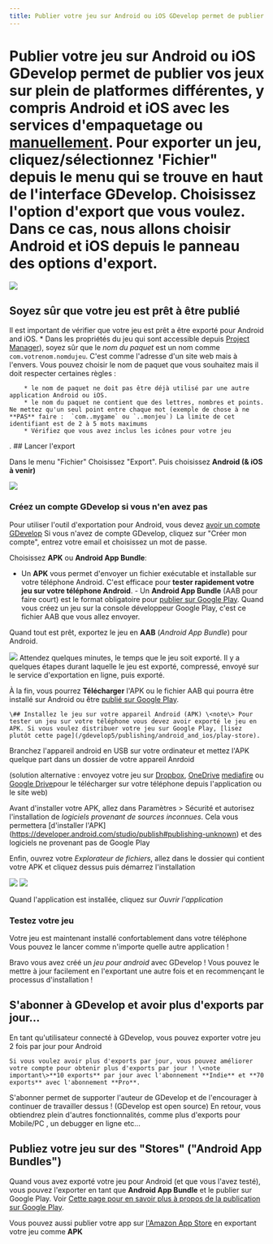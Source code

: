 ```yaml
---
title: Publier votre jeu sur Android ou iOS GDevelop permet de publier vos jeux sur plein de platformes différentes, y compris Android et iOS avec les services d'empaquetage ou [manuellement](/gdevelop5/publishing/android_and_ios_with_cordova). Pour exporter un jeu, cliquez/sélectionnez 'Fichier" depuis le menu qui se trouve en haut de l'interface GDevelop. Choisissez l'option d'export que vous voulez. Dans ce cas, nous allons choisir **Android et iOS** depuis le panneau des options d'export.
---
```

# Publier votre jeu sur Android ou iOS GDevelop permet de publier vos jeux sur plein de platformes différentes, y compris Android et iOS avec les services d'empaquetage ou [manuellement](/gdevelop5/publishing/android_and_ios_with_cordova). Pour exporter un jeu, cliquez/sélectionnez 'Fichier" depuis le menu qui se trouve en haut de l'interface GDevelop. Choisissez l'option d'export que vous voulez. Dans ce cas, nous allons choisir **Android et iOS** depuis le panneau des options d'export.

![](/fr/gdevelop5/publishing/gdevelop_export_fr.png)

## Soyez sûr que votre jeu est prêt à être publié

Il est important de vérifier que votre jeu est prêt a être exporté pour Android and iOS. * Dans les propriétés du jeu qui sont accessible depuis [Project Manager](/gdevelop5/interface)), soyez sûr que le *nom du paquet* est un nom comme `com.votrenom.nomdujeu`. C'est comme l'adresse d'un site web mais à l'envers. Vous pouvez choisir le nom de paquet que vous souhaitez mais il doit respecter certaines règles :

        * le nom de paquet ne doit pas être déjà utilisé par une autre application Android ou iOS.
        * le nom du paquet ne contient que des lettres, nombres et points. Ne mettez qu'un seul point entre chaque mot (exemple de chose à ne **PAS** faire :  `com..mygame` ou `..monjeu`) La limite de cet identifiant est de 2 à 5 mots maximums
        * Vérifiez que vous avez inclus les icônes pour votre jeu

. \## Lancer l'export

Dans le menu "Fichier" Choisissez "Export". Puis choisissez **Android (& iOS à venir)**

![](/fr/gdevelop5/publishing/export_android_gdevelop_fr_choix.png)

### Créez un compte GDevelop si vous n'en avez pas

Pour utiliser l'outil d'exportation pour Android, vous devez [avoir un compte GDevelop](/gdevelop5/interface/profile) Si vous n'avez de compte GDevelop, cliquez sur "Créer mon compte", entrez votre email et choisissez un mot de passe.

Choisissez **APK** ou **Android App Bundle**:

- Un **APK** vous permet d'envoyer un fichier exécutable et installable sur votre téléphone Android. C'est efficace pour **tester rapidement votre jeu sur votre téléphone Android**. - Un **Android App Bundle** (AAB pour faire court) est le format obligatoire pour [publier sur Google Play](/gdevelop5/publishing/android_and_ios/play-store). Quand vous créez un jeu sur la console développeur Google Play, c'est ce fichier AAB que vous allez envoyer.

Quand tout est prêt, exportez le jeu en **AAB** (*Android App Bundle*) pour Android.

![](/fr/gdevelop5/publishing/choix_type_export_android_gdevelop_fr.png) Attendez quelques minutes, le temps que le jeu soit exporté. Il y a quelques étapes durant laquelle le jeu est exporté, compressé, envoyé sur le service d'exportation en ligne, puis exporté.

À la fin, vous pourrez **Télécharger** l'APK ou le fichier AAB qui pourra être installé sur Android ou être [publié sur Google Play](/gdevelop5/publishing/android_and_ios/play-store).

    \## Installez le jeu sur votre appareil Android (APK) \<note\> Pour tester un jeu sur votre téléphone vous devez avoir exporté le jeu en APK. Si vous voulez distribuer votre jeu sur Google Play, [lisez plutôt cette page](/gdevelop5/publishing/android_and_ios/play-store).

Branchez l'appareil android en USB sur votre ordinateur et mettez l'APK quelque part dans un dossier de votre appareil Anrdoid

(solution alternative : envoyez votre jeu sur [Dropbox](https://www.dropbox.com/), [OneDrive](https://onedrive.live.com/about/en-in/) [mediafire](https://mediafire.com) ou [Google Drive](https://drive.google.com/)pour le télécharger sur votre téléphone depuis l'application ou le site web)

Avant d'installer votre APK, allez dans Paramètres \> Sécurité et autorisez l'installation de *logiciels provenant de sources inconnues*. Cela vous permettera \[d'installer l'APK\](<https://developer.android.com/studio/publish#publishing-unknown>) et des logiciels ne provenant pas de Google Play

Enfin, ouvrez votre *Explorateur de fichiers*, allez dans le dossier qui contient votre APK et cliquez dessus puis démarrez l'installation

![](/fr/gdevelop5/publishing/screenshot_apk_on_android_fr.png) ![](/fr/gdevelop5/publishing/install_apk_on_device.png)

Quand l'application est installée, cliquez sur *Ouvrir l'application*

### Testez votre jeu

Votre jeu est maintenant installé confortablement dans votre téléphone Vous pouvez le lancer comme n'importe quelle autre application !

Bravo vous avez créé un *jeu pour android* avec GDevelop ! Vous pouvez le mettre à jour facilement en l'exportant une autre fois et en recommençant le processus d'installation !

## S'abonner à GDevelop et avoir plus d'exports par jour...

En tant qu'utilisateur connecté à GDevelop, vous pouvez exporter votre jeu 2 fois par jour pour Android

    Si vous voulez avoir plus d'exports par jour, vous pouvez améliorer votre compte pour obtenir plus d'exports par jour ! \<note important\>**10 exports** par jour avec l'abonnement **Indie** et **70 exports** avec l'abonnement **Pro**.

S'abonner permet de supporter l'auteur de GDevelop et de l'encourager à continuer de travailler dessus ! (GDevelop est open source) En retour, vous obtiendrez plein d'autres fonctionnalités, comme plus d'exports pour Mobile/PC , un debugger en ligne etc...

## Publiez votre jeu sur des "Stores" ("Android App Bundles")

Quand vous avez exporté votre jeu pour Android (et que vous l'avez testé), vous pouvez l'exporter en tant que **Android App Bundle** et le publier sur Google Play. Voir [Cette page pour en savoir plus à propos de la publication sur Google Play](/gdevelop5/publishing/android_and_ios/play-store).

Vous pouvez aussi publier votre app sur [l'Amazon App Store](/gdevelop5/publishing/publishing-to-amazon-app-store) en exportant votre jeu comme **APK**
